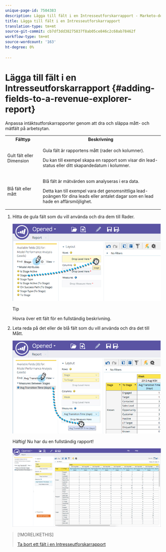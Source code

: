 ```yaml
---
unique-page-id: 7504383
description: Lägga till fält i en Intresseutforskarrapport - Marketo-dokument - Produktdokumentation
title: Lägga till fält i en Intresseutforskarrapport
translation-type: tm+mt
source-git-commit: cb7df3dd38275837f8ab05ce846c2c68ab78462f
workflow-type: tm+mt
source-wordcount: '163'
ht-degree: 0%

---
```



# Lägga till fält i en Intresseutforskarrapport {#adding-fields-to-a-revenue-explorer-report}

Anpassa intäktsutforskarrapporter genom att dra och släppa mått- och mätfält på arbetsytan.

<table> 
 <tbody> 
  <tr> 
   <th>Fälttyp</th> 
   <th>Beskrivning</th> 
  </tr> 
  <tr> 
   <td>Gult fält eller Dimension</td> 
   <td><p>Gula fält är rapportens mått (rader och kolumner).</p><p>Du kan till exempel skapa en rapport som visar din lead-status eller ditt skapandedatum i kolumner.</p></td> 
  </tr> 
  <tr> 
   <td>Blå fält eller mått</td> 
   <td><p>Blå fält är mätvärden som analyseras i era data.</p><p>Detta kan till exempel vara det genomsnittliga lead-poängen för dina leads eller antalet dagar som en lead hade en affärsmöjlighet.</p></td> 
  </tr> 
 </tbody> 
</table>

1. Hitta de gula fält som du vill använda och dra dem till Rader.

   ![](assets/image2015-3-24-15-3a22-3a34.png)

   >[!TIP]
   >
   >Hovra över ett fält för en fullständig beskrivning.

1. Leta reda på det eller de blå fält som du vill använda och dra det till Mått.

   ![](assets/image2015-3-24-15-3a53-3a5.png)

   Häftig! Nu har du en fullständig rapport!

   ![](assets/image2015-3-24-15-3a55-3a7.png)

>[!MORELIKETHIS]
>
>[Ta bort ett fält i en Intresseutforskarrapport](/help/marketo/product-docs/reporting/revenue-cycle-analytics/revenue-explorer/deleting-a-field-in-a-revenue-explorer-report.md)
